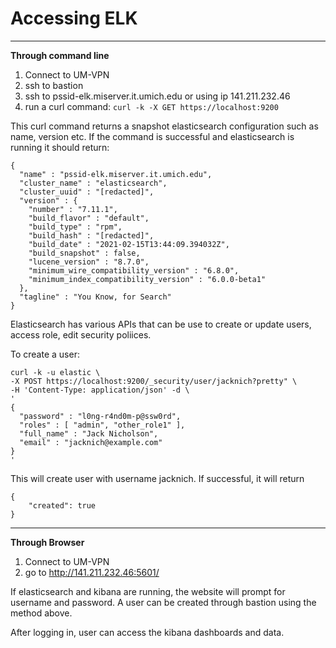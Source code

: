 # Accessing ELK


---

**Through command line**


1. Connect to UM-VPN
2. ssh to bastion
3. ssh to pssid-elk.miserver.it.umich.edu or using ip 141.211.232.46
4. run a curl command: `curl -k -X GET https://localhost:9200`

This curl command returns a snapshot elasticsearch configuration such as name, version etc. If the command is successful and elasticsearch is running it should return:

```
{
  "name" : "pssid-elk.miserver.it.umich.edu",
  "cluster_name" : "elasticsearch",
  "cluster_uuid" : "[redacted]",
  "version" : {
    "number" : "7.11.1",
    "build_flavor" : "default",
    "build_type" : "rpm",
    "build_hash" : "[redacted]",
    "build_date" : "2021-02-15T13:44:09.394032Z",
    "build_snapshot" : false,
    "lucene_version" : "8.7.0",
    "minimum_wire_compatibility_version" : "6.8.0",
    "minimum_index_compatibility_version" : "6.0.0-beta1"
  },
  "tagline" : "You Know, for Search"
}

```


Elasticsearch has various APIs that can be use to create or update users, access role, edit security poliices.

To create a user:

```
curl -k -u elastic \
-X POST https://localhost:9200/_security/user/jacknich?pretty" \
-H 'Content-Type: application/json' -d \
'
{
  "password" : "l0ng-r4nd0m-p@ssw0rd",
  "roles" : [ "admin", "other_role1" ],
  "full_name" : "Jack Nicholson",
  "email" : "jacknich@example.com"
}
'
```

This will create user with username jacknich. If successful, it will return 
```
{
	"created": true
}
```

---

**Through Browser**

1. Connect to UM-VPN
2. go to http://141.211.232.46:5601/

If elasticsearch and kibana are running, the website will prompt for username and password. A user can be created through bastion using the method above. 

After logging in, user can access the kibana dashboards and data.